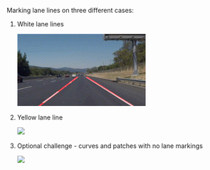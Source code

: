 
Marking lane lines on three different cases:

1. White lane lines

    <img src="/white.gif" white>


2. Yellow lane line

    <img src="/yellow.gif" yellow>


3. Optional challenge - curves and patches with no lane markings

    <img src="/extra.gif" extra>
